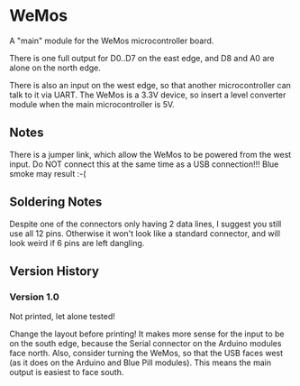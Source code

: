 WeMos
=====

A "main" module for the WeMos microcontroller board.

There is one full output for D0..D7 on the east edge, and D8 and A0 are alone on the north edge.

There is also an input on the west edge, so that another microcontroller can talk to it via UART.
The WeMos is a 3.3V device, so insert a level converter module when the main microcontroller is 5V.

## Notes

There is a jumper link, which allow the WeMos to be powered from the west input.
Do NOT connect this at the same time as a USB connection!!! Blue smoke may result :-(

## Soldering Notes

Despite one of the connectors only having 2 data lines, I suggest you still use all 12 pins.
Otherwise it won't look like a standard connector, and will look weird if 6 pins are left dangling.

## Version History

### Version 1.0

Not printed, let alone tested!

Change the layout before printing! It makes more sense for the input to be on the south edge,
because the Serial connector on the Arduino modules face north.
Also, consider turning the WeMos, so that the USB faces west (as it does on the Arduino and Blue Pill modules).
This means the main output is easiest to face south.
